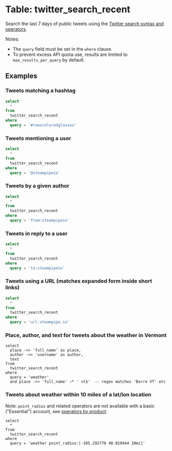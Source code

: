 # Table: twitter_search_recent

Search the last 7 days of public tweets using the [Twitter search syntax and operators](https://developer.twitter.com/en/docs/twitter-api/tweets/search/integrate/build-a-query).

Notes:
* The `query` field must be set in the `where` clause.
* To prevent excess API quota use, results are limited to `max_results_per_query` by default.

## Examples

### Tweets matching a hashtag

```sql
select
  *
from
  twitter_search_recent
where
  query = '#rowscoloredglasses'
```

### Tweets mentioning a user

```sql
select
  *
from
  twitter_search_recent
where
  query = '@steampipeio'
```

### Tweets by a given author

```sql
select
  *
from
  twitter_search_recent
where
  query = 'from:steampipeio'
```

### Tweets in reply to a user

```sql
select
  *
from
  twitter_search_recent
where
  query = 'to:steampipeio'
```

### Tweets using a URL (matches expanded form inside short links)

```sql
select
  *
from
  twitter_search_recent
where
  query = 'url:steampipe.io'
```

### Place, author, and text for tweets about the weather in Vermont

```
select 
  place ->> 'full_name' as place,
  author ->> 'username' as author,  
  text 
from 
  twitter_search_recent
where 
  query = 'weather' 
  and place ->> 'full_name' ~* ' vt$'  -- regex matches 'Barre VT' etc
```

### Tweets about weather within 10 miles of a lat/lon location 

Note: `point_radius` and related operators are not available with a basic ("Essential") account, see [operators by product](https://developer.twitter.com/en/docs/twitter-api/enterprise/rules-and-filtering/operators-by-product).

```
select 
  *
from 
  twitter_search_recent
where 
  query = 'weather point_radius:[-105.292778 40.019444 10mi]' 
```

